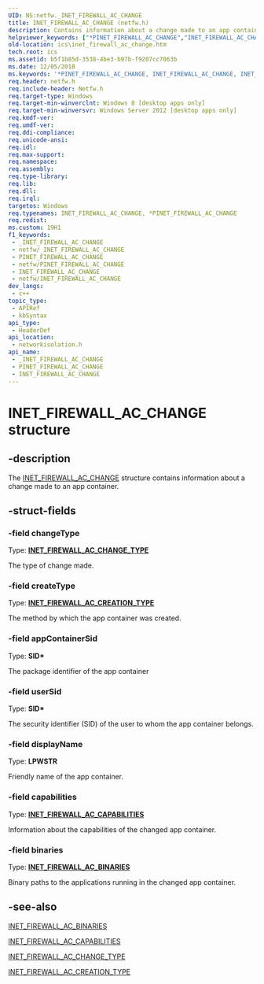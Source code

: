 ```yaml
---
UID: NS:netfw._INET_FIREWALL_AC_CHANGE
title: INET_FIREWALL_AC_CHANGE (netfw.h)
description: Contains information about a change made to an app container.
helpviewer_keywords: ["*PINET_FIREWALL_AC_CHANGE","INET_FIREWALL_AC_CHANGE","INET_FIREWALL_AC_CHANGE structure [ICS/ICF]","PINET_FIREWALL_AC_CHANGE","PINET_FIREWALL_AC_CHANGE structure pointer [ICS/ICF]","_INET_FIREWALL_AC_CHANGE","ics.inet_firewall_ac_change","networkisolation/INET_FIREWALL_AC_CHANGE","networkisolation/PINET_FIREWALL_AC_CHANGE"]
old-location: ics\inet_firewall_ac_change.htm
tech.root: ics
ms.assetid: b5f1b85d-3538-4be3-b97b-f9207cc7063b
ms.date: 12/05/2018
ms.keywords: '*PINET_FIREWALL_AC_CHANGE, INET_FIREWALL_AC_CHANGE, INET_FIREWALL_AC_CHANGE structure [ICS/ICF], PINET_FIREWALL_AC_CHANGE, PINET_FIREWALL_AC_CHANGE structure pointer [ICS/ICF], _INET_FIREWALL_AC_CHANGE, ics.inet_firewall_ac_change, networkisolation/INET_FIREWALL_AC_CHANGE, networkisolation/PINET_FIREWALL_AC_CHANGE'
req.header: netfw.h
req.include-header: Netfw.h
req.target-type: Windows
req.target-min-winverclnt: Windows 8 [desktop apps only]
req.target-min-winversvr: Windows Server 2012 [desktop apps only]
req.kmdf-ver: 
req.umdf-ver: 
req.ddi-compliance: 
req.unicode-ansi: 
req.idl: 
req.max-support: 
req.namespace: 
req.assembly: 
req.type-library: 
req.lib: 
req.dll: 
req.irql: 
targetos: Windows
req.typenames: INET_FIREWALL_AC_CHANGE, *PINET_FIREWALL_AC_CHANGE
req.redist: 
ms.custom: 19H1
f1_keywords:
 - _INET_FIREWALL_AC_CHANGE
 - netfw/_INET_FIREWALL_AC_CHANGE
 - PINET_FIREWALL_AC_CHANGE
 - netfw/PINET_FIREWALL_AC_CHANGE
 - INET_FIREWALL_AC_CHANGE
 - netfw/INET_FIREWALL_AC_CHANGE
dev_langs:
 - c++
topic_type:
 - APIRef
 - kbSyntax
api_type:
 - HeaderDef
api_location:
 - networkisolation.h
api_name:
 - _INET_FIREWALL_AC_CHANGE
 - PINET_FIREWALL_AC_CHANGE
 - INET_FIREWALL_AC_CHANGE
---
```


# INET_FIREWALL_AC_CHANGE structure


## -description

The <a href="/windows/desktop/api/netfw/ne-netfw-inet_firewall_ac_change_type">INET_FIREWALL_AC_CHANGE</a> structure contains information about a change made to an app container.

## -struct-fields

### -field changeType

Type: <b><a href="/windows/desktop/api/netfw/ne-netfw-inet_firewall_ac_change_type">INET_FIREWALL_AC_CHANGE_TYPE</a></b>

The type of change made.

### -field createType

Type: <b><a href="/windows/desktop/api/networkisolation/ne-networkisolation-inet_firewall_ac_creation_type">INET_FIREWALL_AC_CREATION_TYPE</a></b>

The method by which the app container was created.

### -field appContainerSid

Type: <b>SID*</b>

The package identifier of the app container

### -field userSid

Type: <b>SID*</b>

The security identifier (SID) of the user to whom the app container belongs.

### -field displayName

Type: <b>LPWSTR</b>

Friendly name of the app container.

### -field capabilities

Type: <b><a href="/windows/desktop/api/networkisolation/ns-networkisolation-inet_firewall_ac_capabilities">INET_FIREWALL_AC_CAPABILITIES</a></b>

Information about the capabilities of the changed app container.

### -field binaries

Type: <b><a href="/windows/desktop/api/netfw/ns-netfw-inet_firewall_ac_binaries">INET_FIREWALL_AC_BINARIES</a></b>

Binary paths to the applications running in the changed app container.

## -see-also

<a href="/windows/desktop/api/netfw/ns-netfw-inet_firewall_ac_binaries">INET_FIREWALL_AC_BINARIES</a>



<a href="/windows/desktop/api/networkisolation/ns-networkisolation-inet_firewall_ac_capabilities">INET_FIREWALL_AC_CAPABILITIES</a>



<a href="/windows/desktop/api/netfw/ne-netfw-inet_firewall_ac_change_type">INET_FIREWALL_AC_CHANGE_TYPE</a>



<a href="/windows/desktop/api/networkisolation/ne-networkisolation-inet_firewall_ac_creation_type">INET_FIREWALL_AC_CREATION_TYPE</a>

